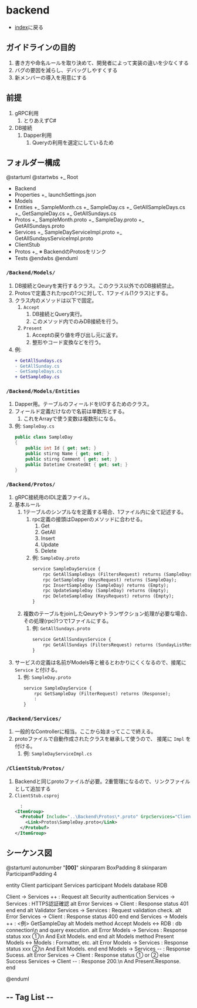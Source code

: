 # backend
- [index](/)に戻る

## ガイドラインの目的
1. 書き方や命名ルールを取り決めて、開発者によって実装の違いを少なくする
1. バグの要因を減らし、デバッグしやすくする
1. 新メンバーの導入を用意にする

## 前提
1. gRPC利用
    1. とりあえずC#
1. DB接続
    1. Dapper利用
        1. Queryの利用を選定にしているため

## フォルダー構成

@startuml
@startwbs
+_ Root
 + Backend
  + Properties
   +_ launchSettings.json
  + Models
   + Entities
    +_ SampleMonth.cs
    +_ SampleDay.cs
   +_ GetAllSampleDays.cs
   +_ GetSampleDay.cs
   +_ GetAllSundays.cs
  + Protos
   +_ SampleMonth.proto
   +_ SampleDay.proto
   +_ GetAllSundays.proto
  + Services
   +_ SampleDayServiceImpl.proto
   +_ GetAllSundaysServiceImpl.proto
 + ClientStub
  + Protos
   +_ ※ BackendのProtosをリンク
  + Tests
@endwbs
@enduml

### `/Backend/Models/`
1. DB接続とQeuryを実行するクラス。このクラス以外でのDB接続禁止。
1. Protosで定義されたrpcの1つに対して、1ファイル(1クラス)とする。
1. クラス内のメソッドは以下で固定。
    1. `Accept`
        1. DB接続とQuery実行。
        1. このメソッド内でのみDB接続を行う。
    1. `Present`
        1. Acceptの戻り値を呼び出し元に返す。
        1. 整形やコード変換などを行う。
1. 例:
    ```diff
    + GetAllSundays.cs
    - GetAllSunday.cs
    - GetSampleDays.cs
    + GetSampleDay.cs
    ```

### `/Backend/Models/Entities`
1. Dapper用。テーブルのフィールドをI/Oするためのクラス。
1. フィールド定義だけなので名前は単数形とする。
    1. これをArrayで使う変数は複数形になる。
1. 例: `SampleDay.cs`
    ```csharp
    public class SampleDay
    {
        public int Id { get; set; }
        public stirng Name { get; set; }
        public stirng Comment { get; set; }
        public Datetime CreatedAt { get; set; }
    }
    ```

### `/Backend/Protos/`
1. gRPC接続用のIDL定義ファイル。
1. 基本ルール
    1. 1テーブルのシンプルなを定義する場合、1ファイル内に全て記述する。
        1. rpc定義の接頭はDapperのメソッドに合わせる。
            1. Get
            1. GetAll
            1. Insert
            1. Update
            1. Delete
        1. 例: `SampleDay.proto`
            ```protobuf
            service SampleDayService {
                rpc GetAllSampleDays (FiltersRequest) returns (SampleDays);
                rpc GetSampleDay (KeysRequest) returns (SampleDay);
                rpc InsertSampleDay (SampleDay) returns (Empty);
                rpc UpdateSampleDay (SampleDay) returns (Empty);
                rpc DeleteSampleDay (KeysRequest) returns (Empty);
            }
            ```
    1. 複数のテーブルをjoinしたQeuryやトランザクション処理が必要な場合、その処理(rpc)1つで1ファイルにする。
        1. 例: `GetAllSundays.proto`
            ```protobuf
            service GetAllSundaysService {
                rpc GetAllSundays (FiltersRequest) returns (SundayListResponse);
            }
            ```
1. サービスの定義は名前がModels等と被るとわかりにくくなるので、接尾に `Service` と付ける。
    1. 例: `SampleDay.proto`
        ```protobuf
        service SampleDayService {
            rpc GetSampleDay (FilterRequest) returns (Response);
            :
        }
        ```

### `/Backend/Services/`
1. 一般的なControllerに相当。ここから始まってここで終える。
1. protoファイルで自動作成されたクラスを継承して使うので、 接尾に `Impl` を付ける。
    1. 例: `SampleDayServiceImpl.cs`

### `/ClientStub/Protos/`
1. Backendと同じprotoファイルが必要。2重管理になるので、リンクファイルとして追加する
1. `ClientStub.csproj`
    ```xml
      :
    <ItemGroup>
      <Protobuf Include="..\Backend\Protos\*.proto" GrpcServices="Client">
        <Link>Protos\SampleDay.proto</Link>
      </Protobuf>
    </ItemGroup>
    ```

## シーケンス図

@startuml
autonumber "**[00]**"
skinparam BoxPadding 8
skinparam ParticipantPadding 4

entity Client
participant Services
participant Models
database RDB

Client -> Services ++ : Request
alt Security authentication
  Services -> Services : HTTPS認証確認
  alt Error
    Services -> Client : Response status 401
  end
end
alt Validator
  Services -> Services : Request validation check.
  alt Error
    Services -> Client : Response status 400
  end
end
Services -> Models ++ : <例> GetSampleDay
alt Models method Accept
  Models <-> RDB : db connection\n and query execution.
  alt Error
    Models -> Services : Response status xxx ①\n And Exit Models.
  end
end
alt Models method Present
  Models <-> Models : Formatter, etc.
  alt Error
    Models -> Services : Response status xxx ②\n And Exit Models.
  end
end
Models -> Services -- : Response Sucess.
alt Error
  Services -> Client : Response status ① or ②
else Success
  Services -> Client -- : Response 200.\n And Present.Response.
end

@enduml

## -- Tag List --
<TagList />
